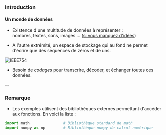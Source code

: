 ### Introduction

#### Un monde de données

- Existence d'une multitude de données à représenter&nbsp;: \
nombres, textes, sons, images ... ([si vous manquez
d'idées](https://en.wikipedia.org/wiki/List_of_file_formats))

- A l'autre extrémité, un espace de stockage qui au fond ne permet
  d'écrire que des séquences de zéros et de uns.

![IEEE754](data/images/data_repr.png) <!-- .element: class="stretch" style="max-width: 70%; vertical-align:top" -->

- Besoin de *codages* pour transcrire, décoder, et échanger toutes ces
  données.


--

### Remarque

- Les exemples utilisent des bibliothèques externes permettant
  d'accéder aux fonctions. En voici la liste :


```python
import math               # Bibliothèque standard de math
import numpy as np        # Bibliothèque numpy de calcul numérique
```

